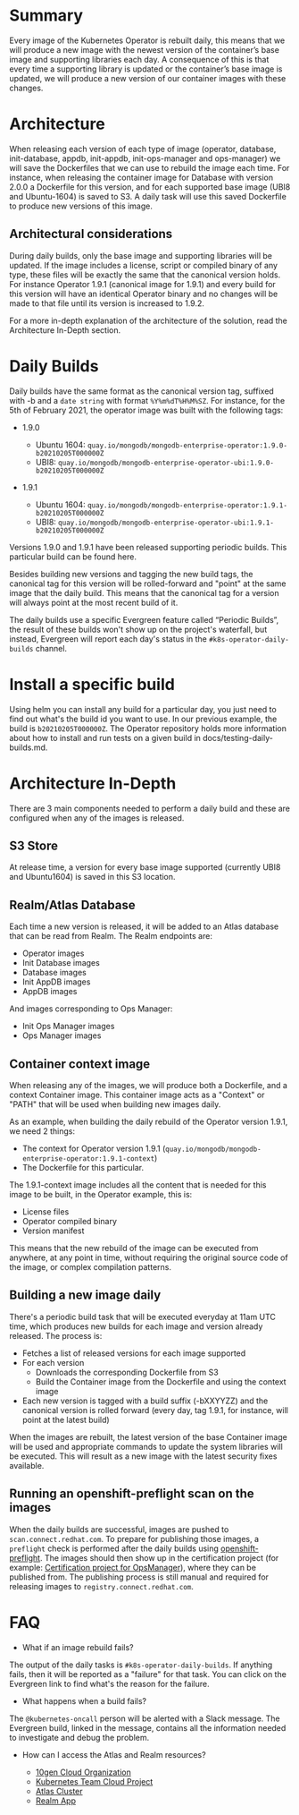 # Summary

Every image of the Kubernetes Operator is rebuilt daily, this means that we will
produce a new image with the newest version of the container’s base image and
supporting libraries each day. A consequence of this is that every time a
supporting library is updated or the container’s base image is updated, we will
produce a new version of our container images with these changes.

# Architecture

When releasing each version of each type of image (operator, database,
init-database, appdb, init-appdb, init-ops-manager and ops-manager) we will save
the Dockerfiles that we can use to rebuild the image each time. For instance,
when releasing the container image for Database with version 2.0.0 a Dockerfile
for this version, and for each supported base image (UBI8 and Ubuntu-1604) is
saved to S3. A daily task will use this saved Dockerfile to produce new versions
of this image.

## Architectural considerations

During daily builds, only the base image and supporting libraries will be
updated. If the image includes a license, script or compiled binary of any type,
these files will be exactly the same that the canonical version holds. For
instance Operator 1.9.1 (canonical image for 1.9.1) and every build for this
version will have an identical Operator binary and no changes will be made to
that file until its version is increased to 1.9.2.

For a more in-depth explanation of the architecture of the solution, read the
Architecture In-Depth section.

# Daily Builds

Daily builds have the same format as the canonical version tag, suffixed with -b
and a `date string` with format `%Y%m%dT%H%M%SZ`. For instance, for the 5th of
February 2021, the operator image was built with the following tags:

* 1.9.0
  * Ubuntu 1604: `quay.io/mongodb/mongodb-enterprise-operator:1.9.0-b20210205T000000Z`
  * UBI8: `quay.io/mongodb/mongodb-enterprise-operator-ubi:1.9.0-b20210205T000000Z` 

* 1.9.1
  * Ubuntu 1604: `quay.io/mongodb/mongodb-enterprise-operator:1.9.1-b20210205T000000Z`
  * UBI8: `quay.io/mongodb/mongodb-enterprise-operator-ubi:1.9.1-b20210205T000000Z`

Versions 1.9.0 and 1.9.1 have been released supporting periodic builds. This
particular build can be found here.

Besides building new versions and tagging the new build tags, the canonical tag
for this version will be rolled-forward and "point" at the same image that the
daily build. This means that the canonical tag for a version will always point
at the most recent build of it.

The daily builds use a specific Evergreen feature called “Periodic Builds”, the
result of these builds won't show up on the project's waterfall, but instead,
Evergreen will report each day's status in the `#k8s-operator-daily-builds`
channel.

# Install a specific build

Using helm you can install any build for a particular day, you just need to find
out what's the build id you want to use. In our previous example, the build is
`b20210205T000000Z`. The Operator repository holds more information about how to
install and run tests on a given build in docs/testing-daily-builds.md.

# Architecture In-Depth

There are 3 main components needed to perform a daily build and these are
configured when any of the images is released.

## S3 Store

At release time, a version for every base image supported (currently UBI8 and
Ubuntu1604) is saved in this S3 location.

## Realm/Atlas Database

Each time a new version is released, it will be added to an Atlas database that
can be read from Realm. The Realm endpoints are:

* Operator images
* Init Database images
* Database images
* Init AppDB images
* AppDB images

And images corresponding to Ops Manager:

* Init Ops Manager images
* Ops Manager images

## Container context image

When releasing any of the images, we will produce both a Dockerfile, and a
context Container image. This container image acts as a "Context" or "PATH" that
will be used when building new images daily.

As an example, when building the daily rebuild of the Operator version 1.9.1, we
need 2 things:
* The context for Operator version 1.9.1
(`quay.io/mongodb/mongodb-enterprise-operator:1.9.1-context`)
* The Dockerfile for this particular.

The 1.9.1-context image includes all the content that is needed for this image
to be built, in the Operator example, this is:

* License files
* Operator compiled binary
* Version manifest

This means that the new rebuild of the image can be executed from anywhere, at
any point in time, without requiring the original source code of the image, or
complex compilation patterns.

## Building a new image daily

There's a periodic build task that will be executed everyday at 11am UTC time,
which produces new builds for each image and version already released. The
process is:

* Fetches a list of released versions for each image supported
* For each version
  * Downloads the corresponding Dockerfile from S3
  * Build the Container image from the Dockerfile and using the context image
* Each new version is tagged with a build suffix (-bXXYYZZ) and the canonical
  version is rolled forward (every day, tag 1.9.1, for instance, will point at
  the latest build)

When the images are rebuilt, the latest version of the base Container image will
be used and appropriate commands to update the system libraries will be
executed. This will result as a new image with the latest security fixes
available.

## Running an openshift-preflight scan on the images

When the daily builds are successful, images are pushed to `scan.connect.redhat.com`. To prepare for publishing
those images, a `preflight` check is performed after the daily builds using [openshift-preflight](https://github.com/redhat-openshift-ecosystem/openshift-preflight). The images should then show up in the certification project (for example: [Certification project for OpsManager](https://connect.redhat.com/projects/5e60b1d32f3c1acdd05f609d/images)), where they can be published from. The publishing process is still manual and required for releasing images to `registry.connect.redhat.com`.

# FAQ

* What if an image rebuild fails?

The output of the daily tasks is `#k8s-operator-daily-builds`. If anything fails,
then it will be reported as a "failure" for that task. You can click on the
Evergreen link to find what's the reason for the failure.

* What happens when a build fails?

The `@kubernetes-oncall` person will be alerted with a Slack message. The
Evergreen build, linked in the message, contains all the information needed to
investigate and debug the problem.

* How can I access the Atlas and Realm resources?

  * [10gen Cloud Organization](https://cloud.mongodb.com/v2#/org/599eecf19f78f769464d17c0/projects)
  * [Kubernetes Team Cloud Project](https://cloud.mongodb.com/v2/5fb40386308f075a75b2e448#clusters)
  * [Atlas Cluster](https://cloud.mongodb.com/v2/5fb40386308f075a75b2e448#clusters/detail/Cluster0)
  * [Realm App](https://realm.mongodb.com/groups/5fb40386308f075a75b2e448/apps/5ff58e458d99a3b27a2ef44f/dashboard)
